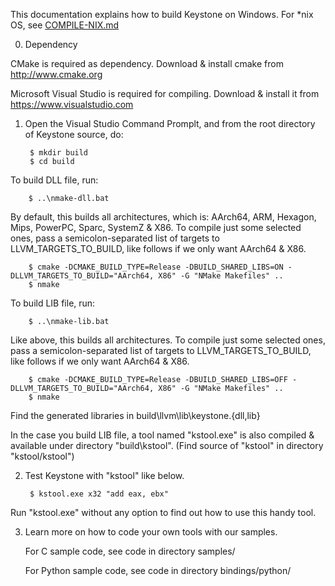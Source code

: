 This documentation explains how to build Keystone on Windows.
For *nix OS, see [COMPILE-NIX.md](COMPILE-NIX.md)


0. Dependency

  CMake is required as dependency.
  Download & install cmake from http://www.cmake.org

  Microsoft Visual Studio is required for compiling. Download & install it from 
  https://www.visualstudio.com


1. Open the Visual Studio Command Promplt, and from the root directory
  of Keystone source, do:

        $ mkdir build
        $ cd build

  To build DLL file, run:

        $ ..\nmake-dll.bat

  By default, this builds all architectures, which is: AArch64, ARM, Hexagon,
  Mips, PowerPC, Sparc, SystemZ & X86. To compile just some selected ones,
  pass a semicolon-separated list of targets to LLVM_TARGETS_TO_BUILD,
  like follows if we only want AArch64 & X86.

        $ cmake -DCMAKE_BUILD_TYPE=Release -DBUILD_SHARED_LIBS=ON -DLLVM_TARGETS_TO_BUILD="AArch64, X86" -G "NMake Makefiles" ..
        $ nmake

  To build LIB file, run:

        $ ..\nmake-lib.bat

  Like above, this builds all architectures. To compile just some selected ones,
  pass a semicolon-separated list of targets to LLVM_TARGETS_TO_BUILD,
  like follows if we only want AArch64 & X86.

        $ cmake -DCMAKE_BUILD_TYPE=Release -DBUILD_SHARED_LIBS=OFF -DLLVM_TARGETS_TO_BUILD="AArch64, X86" -G "NMake Makefiles" ..
        $ nmake

  Find the generated libraries in build\llvm\lib\keystone.{dll,lib}
  
  In the case you build LIB file, a tool named "kstool.exe" is also
  compiled & available under directory "build\kstool".
  (Find source of "kstool" in directory "kstool/kstool")


2. Test Keystone with "kstool" like below.

        $ kstool.exe x32 "add eax, ebx"

  Run "kstool.exe" without any option to find out how to use this handy tool.


3. Learn more on how to code your own tools with our samples.

   For C sample code, see code in directory samples/

   For Python sample code, see code in directory bindings/python/
